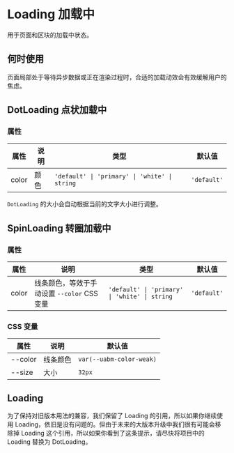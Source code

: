 # Loading 加载中

用于页面和区块的加载中状态。

## 何时使用

页面局部处于等待异步数据或正在渲染过程时，合适的加载动效会有效缓解用户的焦虑。

## DotLoading 点状加载中

<code src="../dot-loading/demos/demo1.tsx"></code>

### 属性

| 属性  | 说明 | 类型                                          | 默认值      |
| ----- | ---- | --------------------------------------------- | ----------- |
| color | 颜色 | `'default' \| 'primary' \| 'white' \| string` | `'default'` |

`DotLoading` 的大小会自动根据当前的文字大小进行调整。

## SpinLoading 转圈加载中

<code src="../spin-loading/demos/demo2.tsx"></code>

### 属性

| 属性 | 说明 | 类型 | 默认值 |
| --- | --- | --- | --- |
| color | 线条颜色，等效于手动设置 `--color` CSS 变量 | `'default' \| 'primary' \| 'white' \| string` | `'default'` |

### CSS 变量

| 属性    | 说明     | 默认值                   |
| ------- | -------- | ------------------------ |
| --color | 线条颜色 | `var(--uabm-color-weak)` |
| --size  | 大小     | `32px`                   |

## Loading

为了保持对旧版本用法的兼容，我们保留了 Loading 的引用，所以如果你继续使用 Loading，依旧是没有问题的。但由于未来的大版本升级中我们很有可能会移除掉 Loading 这个引用，所以如果你看到了这条提示，请尽快将项目中的 Loading 替换为 DotLoading。
